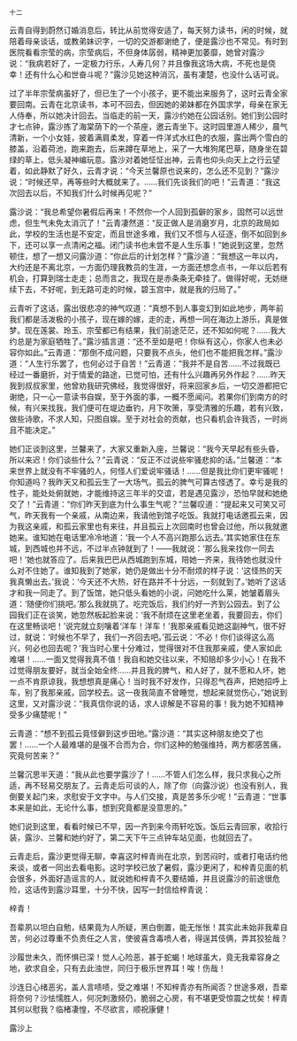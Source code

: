     十二 

   云青自得到蔚然订婚消息后，转比从前觉得安适了，每天努力读书，闲的时候，就陪着母亲谈话，或教弟妹识字，一切的交游都谢绝了，便是露沙也不常见。有时到医院看看宗莹的病，宗莹病后，不但身体孱弱，精神更加萎靡，她曾对露沙说：“我病若好了，一定极力行乐，人寿几何？并且像我这场大病，不死也是侥幸！还有什么心和世奋斗呢？”露沙见她这种消沉，虽有凄楚，也没什么话可说。

   过了半年宗莹病虽好了，但已生了一个小孩子，更不能出来服务了，这时云青全家要回南。云青在北京读书，本可不回去，但因她的弟妹都在外国求学，母亲在家无人侍奉，所以她决计回去。当临走的前一天，露沙约她在公园话别。她们到公园时才七点钟，露沙拣了海棠荫下的一个茶座，邀云青坐下。这时园里游人稀少，晨气清新，一个小女娃，披着满肩柔发，穿着一件洋式水红色的衣服，露出两个雪白的膝盖，沿着荷池，跑来跑去，后来蹲在草地上，采了一大堆狗尾巴草，随身坐在碧绿的草上，低头凝神编玩意。露沙对着她怔怔出神，云青也仰头向天上之行云望着，如此静默了好久，云青才说：“今天兰馨原也说来的，怎么还不见到？”露沙说：“时候还早，再等些时大概就来了。……我们先谈我们的吧！”云青道：“我这次回去以后，不知我们什么时候再见呢？”

   露沙说：“我总希望你暑假后再来！不然你一个人回到孤僻的家乡，固然可以远世虑，但生气未免太消沉了！”云青凄然道：“反正做人是消磨岁月，北京的政局如此，学校的生活也是不安定，而且世途多难，我们又不惯与人征逐，倒不如回到乡下，还可以享一点清闲之福。闭门读书也未尝不是人生乐事！”她说到这里，忽然顿住，想了一想又问露沙道：“你此后的计划怎样？”露沙道：“我想这一年以内，大约还是不离北京，一方面仍理我教员的生涯，一方面还想念点书，一年以后若有机会，打算到瑞士走走；总而言之，我现在是赤条条无牵挂了。做得好呢，无妨继续下去，不好呢，到无路可走的时候，碧玉宫中，就是我的归局了。”

   云青听了这话，露出很悲凉的神气叹道：“真想不到人事变幻到如此地步，两年前我们都是活泼极的小孩子，现在嫁的嫁，走的走，再想一同在海边上游乐，真是做梦。现在莲裳、玲玉、宗莹都已有结果，我们前途茫茫，还不知如何呢？……我大约总是为家庭牺牲了。”露沙插言道：“还不至如是吧！你纵有这心，你家人也未必容你如此。”云青道：“那倒不成问题，只要我不点头，他们也不能把我怎样。”露沙道：“人生行乐罢了，也何必过于自苦！”云青道：“我并不是自苦……不过我既已经过一番磨折，对于情爱的路途，已觉可怕，还有什么兴趣再另外作起？……昨天我到叔叔家里，他曾劝我研究佛经，我觉得很好，将来回家乡后，一切交游都把它谢绝，只一心一意读书自娱，至于外面的事，一概不愿闻问。若果你们到南方的时候，有兴来找我，我们便可在堤边垂钓，月下吹箫，享受清雅的乐趣，若有兴致，做些诗歌，不求人知，只图自娱。至于对社会的贡献，也只看机会许我否，一时尚且不能决定。”

   她们正谈到这里，兰馨来了，大家又重新入座，兰馨说：“我今天早起有些头昏，所以来迟！你们谈些什么？”云青说：“反正不过说些牢骚悲抑的话。”兰馨道：“本来世界上就没有不牢骚的人，何怪人们爱说牢骚话！……但是我比你们更牢骚呢！你知道吗？我昨天又和孤云生了一大场气。孤云的脾气可算古怪透了。幸亏是我的性子，能处处俯就她，才能维持这三年半的交谊，若是遇见露沙，恐怕早就和她绝交了！”云青道：“你们昨天到底为什么事生气呢？”兰馨叹道：“提起来又可笑又可气，昨天我有一个亲戚，从南边来，我请他到馆子吃饭。我就打电话邀孤云来，因为我这亲戚，和孤云家里也有来往，并且孤云上次回南时也曾会过他，所以我就邀她来。谁知她在电话里冷冷地道：‘我一个人不高兴跑那么远去。’其实她家住在东城，到西城也并不远，不过半点钟就到了！——我就说：‘那么我来找你一同去吧！’她也就答应了。后来我巴巴从西城跑到东城，陪她一齐来，我待她也就没什么对不住她了。谁知我到了她家，她仍是做出十分不耐烦的样子说：‘这怪热的天我真懒出去。’我说：‘今天还不大热，好在路并不十分远，一刻就到了。’她听了这话才和我一同走了。到了饭馆，她只低头看她的小说，问她吃什么莱，她皱着眉头道：‘随便你们挑吧。’那么我就挑了。吃完饭后，我们约好一齐到公园去。到了公园我们正在谈笑，她忽然板起脸来说：‘我不耐烦在这里老坐着，我要回去，你们在这里畅谈吧！’说完就立刻嚷着‘洋车！洋车！’我那亲戚看见她这副神气，很不好过，就说：‘时候也不早了，我们一齐回去吧。’孤云说：‘不必！你们谈得这么高兴，何必也回去呢？’我当时心里十分难过，觉得很对不住我那亲戚，使人家如此难堪！……一面又觉得我真不值！我自和她交往以来，不知赔却多少小心！在我不过觉得朋友要好，就当全始全终……并且我的脾气，和人好了，就不愿和人坏，她一点不肯原谅我，我想想真是痛心！当时我不好发作，只得忍气吞声，把她招呼上车，别了我那亲戚，回学校去。这一夜我简直不曾睡觉，想起来就觉伤心，”她说到这里，又对露沙说：“我真信你说的话，求人谅解是不容易的事！我为她不知精神受多少痛楚呢！”

   云青道：“想不到孤云竟怪僻到这步田地。”露沙道：“其实这种朋友绝交了也罢！……一个人最难堪的是强不合而为合，你们这种的勉强维持，两方都感苦痛，究竟何苦来？”

   兰馨沉思半天道：“我从此也要学露沙了！……不管人们怎么样，我只求我心之所适，再不轻易交朋友了。云青走后可谈的人，除了你（向露沙说）也没有别人，我倒要关起门来，求慰安于文字中。与人们交接，真是苦多乐少呢！”云青道：“世事本来是如此，无论什么事，想到究竟都是没意思的。”

   她们说到这里，看看时候已不早，因一齐到来今雨轩吃饭。饭后云青回家，收拾行装，露沙、兰馨和她约好了，第二天下午三点钟车站见面，也就回去了。

   云青走后，露沙更觉得无聊，幸喜这时梓青尚在北京，到苦闷时，或者打电话约他来谈，或者一同出去看电影。这时学校已放了暑假，露沙更闲了，和梓青见面的机会很多，外面好造谣言的人，就说她和梓青不久要结婚，并且说露沙的前途很危险，这话传到露沙耳里，十分不快，因写一封信给梓青说：

   梓青！

   吾辈夙以坦白自勉，结果竟为人所疑，黑白倒置，能无怅怅！其实此未始非我辈自苦，何必过尊重不负责任之人言，使彼喜含毒喷人者，得逞其伎俩，弄其狡狯哉？

   沙履世未久，而怀惧已深！觉人心险恶，甚于蛇蝎！地球虽大，竟无我辈容身之地，欲求自全，只有去此浊世，同归于极乐世界耳！唉！伤哉！

   沙连日心绪恶劣，盖人言啧啧，受之难堪！不知梓青亦有所闻否？世途多艰，吾辈将奈何？沙怯懦胜人，何况刺激频仍，脆弱之心房，有不堪更受惊震之忧矣！梓青其何以慰我？临楮凄惶，不尽欲言，顺祝康健！

   露沙上

